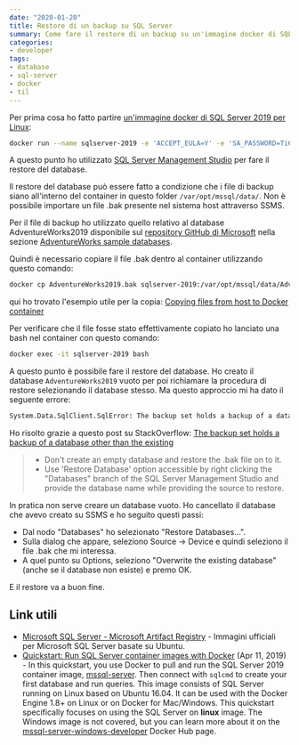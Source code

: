 ```yaml
---
date: "2020-01-20"
title: Restore di un backup su SQL Server
summary: Come fare il restore di un backup su un'immagine docker di SQL Server per Linux
categories:
- developer
tags:
- database
- sql-server
- docker
- til
---
```


Per prima cosa ho fatto partire [un'immagine docker di SQL Server 2019 per Linux](https://mcr.microsoft.com/en-us/product/mssql/server/about):

```bash
docker run --name sqlserver-2019 -e 'ACCEPT_EULA=Y' -e 'SA_PASSWORD=Ti6collegato!' -p 1433:1433 -d mcr.microsoft.com/mssql/server:2019-latest
```

A questo punto ho utilizzato [SQL Server Management Studio](https://docs.microsoft.com/en-us/sql/ssms/download-sql-server-management-studio-ssms?view=sql-server-ver15) per fare il restore del database.

Il restore del database può essere fatto a condizione che i file di backup siano all'interno del container in questo folder `/var/opt/mssql/data/`. Non è possibile importare un file .bak presente nel sistema host attraverso SSMS.

Per il file di backup ho utilizzato quello relativo al database AdventureWorks2019 disponibile sul [repository GitHub di Microsoft](https://github.com/microsoft) nella sezione [AdventureWorks sample databases](https://github.com/Microsoft/sql-server-samples/releases/tag/adventureworks).

Quindi è necessario copiare il file .bak dentro al container utilizzando questo comando:

```bash
docker cp AdventureWorks2019.bak sqlserver-2019:/var/opt/mssql/data/AdventureWorks2019.bak
```

qui ho trovato l'esempio utile per la copia: [Copying files from host to Docker container](https://stackoverflow.com/questions/22907231/copying-files-from-host-to-docker-container)

Per verificare che il file fosse stato effettivamente copiato ho lanciato una bash nel container con questo comando:

```bash
docker exec -it sqlserver-2019 bash
```

A questo punto è possibile fare il restore del database. Ho creato il database `AdventureWorks2019` vuoto per poi richiamare la procedura di restore selezionando il database stesso. Ma questo approccio mi ha dato il seguente errore:

```bash
System.Data.SqlClient.SqlError: The backup set holds a backup of a database other than the existing 'AdventureWorks2019' database. (Microsoft.SqlServer.SmoExtended)
```

Ho risolto grazie a questo post su StackOverflow: [The backup set holds a backup of a database other than the existing](https://stackoverflow.com/questions/10204480/the-backup-set-holds-a-backup-of-a-database-other-than-the-existing)

> * Don't create an empty database and restore the .bak file on to it.
> * Use 'Restore Database' option accessible by right clicking the "Databases" branch of the SQL Server Management Studio and provide the database name while providing the source to restore.

In pratica non serve creare un database vuoto. Ho cancellato il database che avevo creato su SSMS e ho seguito questi passi:

- Dal nodo "Databases" ho selezionato "Restore Databases...".
- Sulla dialog che appare, seleziono Source -> Device e quindi seleziono il file .bak che mi interessa.
- A quel punto su Options, seleziono "Overwrite the existing database" (anche se il database non esiste) e premo OK.

E il restore va a buon fine.


## Link utili

* [Microsoft SQL Server - Microsoft Artifact Registry](https://mcr.microsoft.com/en-us/product/mssql/server/about) - Immagini ufficiali per Microsoft SQL Server basate su Ubuntu.
* [Quickstart: Run SQL Server container images with Docker](https://docs.microsoft.com/en-us/sql/linux/quickstart-install-connect-docker?view=sql-server-ver15&pivots=cs1-bash) (Apr 11, 2019) - In this quickstart, you use Docker to pull and run the SQL Server 2019 container image, [mssql-server](https://hub.docker.com/r/microsoft/mssql-server). Then connect with `sqlcmd` to create your first database and run queries. This image consists of SQL Server running on Linux based on Ubuntu 16.04. It can be used with the Docker Engine 1.8+ on Linux or on Docker for Mac/Windows. This quickstart specifically focuses on using the SQL Server on **linux** image. The Windows image is not covered, but you can learn more about it on the [mssql-server-windows-developer](https://hub.docker.com/r/microsoft/mssql-server-windows-developer/) Docker Hub page.

